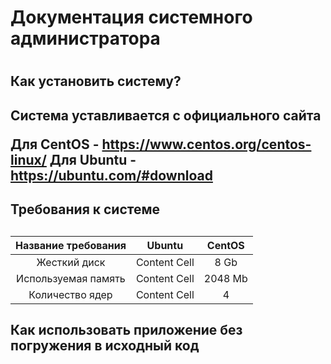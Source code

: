 <h1> Документация системного администратора <h1>
<h2> Как установить систему?<h2>
  Система уставливается с официального сайта
  
  
  Для CentOS - https://www.centos.org/centos-linux/
  Для Ubuntu - https://ubuntu.com/#download
<h2> Требования к системе <h2>

|Название требования | Ubuntu  | CentOS |
|:-------------:| :-------------: | :-------------: |
|Жесткий диск| Content Cell  | 8 Gb  |
|Используемая память| Content Cell  | 2048 Mb  |
|Количество ядер| Content Cell  | 4 |



<h2> Как использовать приложение без погружения в исходный код
  
  
